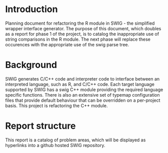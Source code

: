 # Introduction

Planning document for refactoring the R module in SWIG - the
simplified wrapper interface generator. The purpose of this document,
which doubles as a report for phase 1 of the project, is to catalog
the inappropriate use of string comparisons in the R module. The
next phase will replace these occurences with the appropriate use of the
swig parse tree.

# Background

SWIG generates C/C++ code and interpreter code to interface between an
interpreted language, such as R, and C/C++ code. Each target language
supported by SWIG has a swig C++ module providing the required
language specific functions. There is also an extensive set of typemap
configuration files that provide default behaviour that can be overridden
on a per-project basis. This project is refactoring the C++ module.

# Report structure

This report is a catalog of problem areas, which will be displayed as
hyperlinks into a github hosted SWIG repository.

